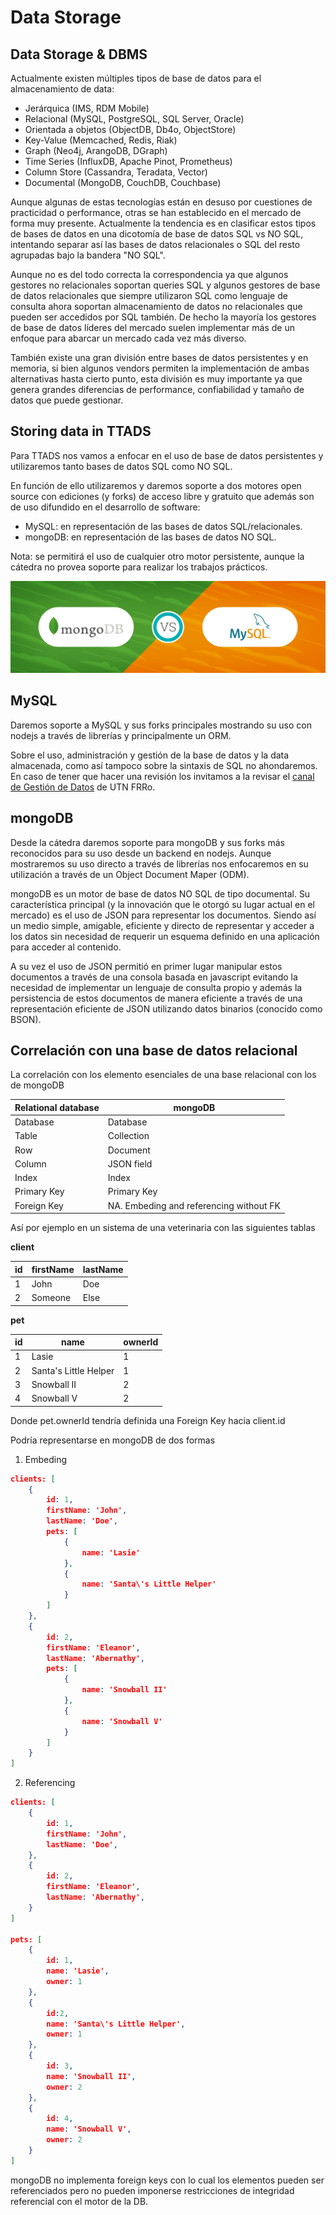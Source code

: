 # Data Storage

## Data Storage & DBMS

Actualmente existen múltiples tipos de base de datos para el almacenamiento de data:

* Jerárquica (IMS, RDM Mobile)
* Relacional (MySQL, PostgreSQL, SQL Server, Oracle)
* Orientada a objetos (ObjectDB, Db4o, ObjectStore)
* Key-Value (Memcached, Redis, Riak)
* Graph (Neo4j, ArangoDB, DGraph)
* Time Series (InfluxDB, Apache Pinot, Prometheus)
* Column Store (Cassandra, Teradata, Vector)
* Documental (MongoDB, CouchDB, Couchbase)

Aunque algunas de estas tecnologías están en desuso por cuestiones de practicidad o performance, otras se han establecido en el mercado de forma muy presente. Actualmente la tendencia es en clasificar estos tipos de bases de datos en una dicotomía de base de datos SQL vs NO SQL, intentando separar así las bases de datos relacionales o SQL del resto agrupadas bajo la bandera "NO SQL".

Aunque no es del todo correcta la correspondencia ya que algunos gestores no relacionales soportan queries SQL y algunos gestores de base de datos relacionales que siempre utilizaron SQL como lenguaje de consulta ahora soportan almacenamiento de datos no relacionales que pueden ser accedidos por SQL también. De hecho la mayoría los gestores de base de datos líderes del mercado suelen implementar más de un enfoque para abarcar un mercado cada vez más diverso.

También existe una gran división entre bases de datos persistentes y en memoria, si bien algunos vendors permiten la implementación de ambas alternativas hasta cierto punto, esta división es muy importante ya que genera grandes diferencias de performance, confiabilidad y tamaño de datos que puede gestionar.

## Storing data in TTADS

Para TTADS nos vamos a enfocar en el uso de base de datos persistentes y utilizaremos tanto bases de datos SQL como NO SQL.

En función de ello utilizaremos y daremos soporte a dos motores open source con ediciones (y forks) de acceso libre y gratuito que además son de uso difundido en el desarrollo de software:

* MySQL: en representación de las bases de datos SQL/relacionales.
* mongoDB: en representación de las bases de datos NO SQL.

Nota: se permitirá el uso de cualquier otro motor persistente, aunque la cátedra no provea soporte para realizar los trabajos prácticos.

<img src="./MongoDB-VS-Mysql.jpg" alt="img"  />

## MySQL

Daremos soporte a MySQL y sus forks principales mostrando su uso con nodejs a través de librerías y principalmente un ORM.

Sobre el uso, administración y gestión de la base de datos y la data almacenada, como así tampoco sobre la sintaxis de SQL no ahondaremos. En caso de tener que hacer una revisión los invitamos a la revisar el [canal de Gestión de Datos](https://www.youtube.com/channel/UCoK8J8kokocygPSJAZnDh8g) de UTN FRRo.

## mongoDB

Desde la cátedra daremos soporte para mongoDB y sus forks más reconocidos para su uso desde un backend en nodejs. Aunque mostraremos su uso directo a través de librerías nos enfocaremos en su utilización a través de un Object Document Maper (ODM).

mongoDB es un motor de base de datos NO SQL de tipo documental. Su característica principal (y la innovación que le otorgó su lugar actual en el mercado) es el uso de JSON para representar los documentos. Siendo así un medio simple, amigable, eficiente y directo de representar y acceder a los datos sin necesidad de requerir un esquema definido en una aplicación para acceder al contenido.

A su vez el uso de JSON permitió en primer lugar manipular estos documentos a través de una consola basada en javascript evitando la necesidad de implementar un lenguaje de consulta propio y además la persistencia de estos documentos de manera eficiente a través de una representación eficiente de JSON utilizando datos binarios (conocido como BSON).

## Correlación con una base de datos relacional

La correlación con los elemento esenciales de una base relacional con los de mongoDB

| Relational database | mongoDB                                 |
| ------------------- | --------------------------------------- |
| Database            | Database                                |
| Table               | Collection                              |
| Row                 | Document                                |
| Column              | JSON field                              |
| Index               | Index                                   |
| Primary Key         | Primary Key                             |
| Foreign Key         | NA. Embeding and referencing without FK |

Así por ejemplo en un sistema de una veterinaria con las siguientes tablas

**client**

| id   | firstName | lastName |
| ---- | --------- | -------- |
| 1    | John      | Doe      |
| 2    | Someone   | Else     |

**pet**

| id   | name                  | ownerId |
| ---- | --------------------- | ------- |
| 1    | Lasie                 | 1       |
| 2    | Santa's Little Helper | 1       |
| 3    | Snowball II           | 2       |
| 4    | Snowball V            | 2       |

Donde pet.ownerId tendría definida una Foreign Key hacia client.id

Podría representarse en mongoDB de dos formas

1) Embeding

```json
clients: [
    {
        id: 1,
        firstName: 'John',
        lastName: 'Doe',
        pets: [
            {
                name: 'Lasie'
            },
            {
                name: 'Santa\'s Little Helper'
            }
        ]
    },
    {
        id: 2,
        firstName: 'Eleanor',
        lastName: 'Abernathy',
        pets: [
            {
                name: 'Snowball II'
            },
            {
                name: 'Snowball V'
            }
        ]
    }
]
```

2. Referencing

```json
clients: [
    {
        id: 1,
        firstName: 'John',
        lastName: 'Doe',
    },
    {
        id: 2,
        firstName: 'Eleanor',
        lastName: 'Abernathy',
    }
]

pets: [
    {
        id: 1,
        name: 'Lasie',
        owner: 1
    },
    {
        id:2,
        name: 'Santa\'s Little Helper',
        owner: 1
    },
    {
        id: 3,
        name: 'Snowball II',
        owner: 2
    },
    {
        id: 4,
        name: 'Snowball V',
        owner: 2
    }
]
```

mongoDB no implementa foreign keys con lo cual los elementos pueden ser referenciados pero no pueden imponerse restricciones de integridad referencial con el motor de la DB.

